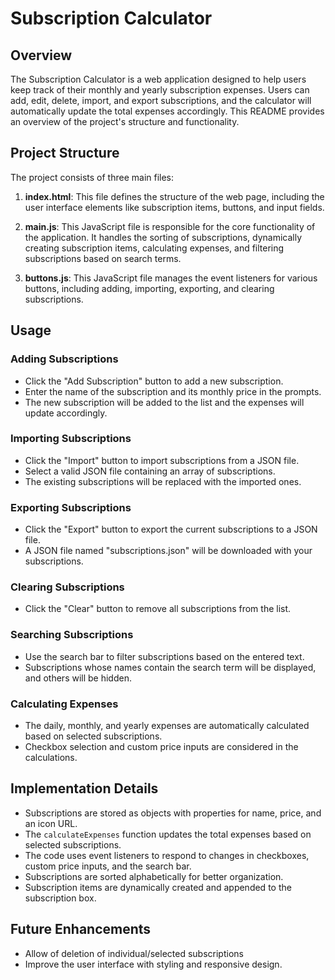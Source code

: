 # Subscription Calculator

## Overview

The Subscription Calculator is a web application designed to help users keep track of their monthly and yearly subscription expenses. Users can add, edit, delete, import, and export subscriptions, and the calculator will automatically update the total expenses accordingly. This README provides an overview of the project's structure and functionality.

## Project Structure

The project consists of three main files:

1. **index.html**: This file defines the structure of the web page, including the user interface elements like subscription items, buttons, and input fields.

2. **main.js**: This JavaScript file is responsible for the core functionality of the application. It handles the sorting of subscriptions, dynamically creating subscription items, calculating expenses, and filtering subscriptions based on search terms.

3. **buttons.js**: This JavaScript file manages the event listeners for various buttons, including adding, importing, exporting, and clearing subscriptions.

## Usage

### Adding Subscriptions

- Click the "Add Subscription" button to add a new subscription.
- Enter the name of the subscription and its monthly price in the prompts.
- The new subscription will be added to the list and the expenses will update accordingly.

### Importing Subscriptions

- Click the "Import" button to import subscriptions from a JSON file.
- Select a valid JSON file containing an array of subscriptions.
- The existing subscriptions will be replaced with the imported ones.

### Exporting Subscriptions

- Click the "Export" button to export the current subscriptions to a JSON file.
- A JSON file named "subscriptions.json" will be downloaded with your subscriptions.

### Clearing Subscriptions

- Click the "Clear" button to remove all subscriptions from the list.

### Searching Subscriptions

- Use the search bar to filter subscriptions based on the entered text.
- Subscriptions whose names contain the search term will be displayed, and others will be hidden.

### Calculating Expenses

- The daily, monthly, and yearly expenses are automatically calculated based on selected subscriptions.
- Checkbox selection and custom price inputs are considered in the calculations.

## Implementation Details

- Subscriptions are stored as objects with properties for name, price, and an icon URL.
- The `calculateExpenses` function updates the total expenses based on selected subscriptions.
- The code uses event listeners to respond to changes in checkboxes, custom price inputs, and the search bar.
- Subscriptions are sorted alphabetically for better organization.
- Subscription items are dynamically created and appended to the subscription box.

## Future Enhancements

- Allow of deletion of individual/selected subscriptions
- Improve the user interface with styling and responsive design.
